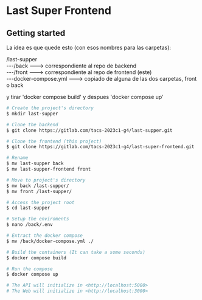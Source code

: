 # Last Super Frontend



## Getting started

La idea es que quede esto (con esos nombres para las carpetas):

/last-supper\
---/back                ---> correspondiente al repo de backend\
---/front               ---> correspondiente al repo de frontend (este)\
---docker-compose.yml   ---> copiado de alguna de las dos carpetas, front o back

y tirar 'docker compose build' y despues 'docker compose up'

```bash
# Create the project's directory
$ mkdir last-supper

# Clone the backend
$ git clone https://gitlab.com/tacs-2023c1-g4/last-supper.git

# Clone the frontend (this project)
$ git clone https://gitlab.com/tacs-2023c1-g4/last-super-frontend.git

# Rename
$ mv last-supper back
$ mv last-supper-frontend front

# Move to project's directory
$ mv back /last-supper/
$ mv front /last-supper/

# Access the project root
$ cd last-supper

# Setup the enviroments
$ nano /back/.env

# Extract the docker compose
$ mv /back/docker-compose.yml ./

# Build the containers (It can take a some seconds)
$ docker compose build 

# Run the compose
$ docker compose up 

# The API will initialize in <http://localhost:5000>
# The Web will initialize in <http://localhost:3000>

```
